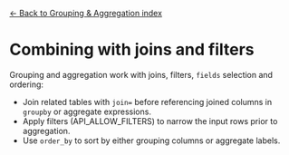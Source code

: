 [← Back to Grouping & Aggregation index](index.md)

# Combining with joins and filters
Grouping and aggregation work with joins, filters, `fields` selection and
ordering:
- Join related tables with `join=` before referencing joined columns in
    `groupby` or aggregate expressions.
- Apply filters (API_ALLOW_FILTERS) to narrow the input rows prior to
    aggregation.
- Use `order_by` to sort by either grouping columns or aggregate labels.

